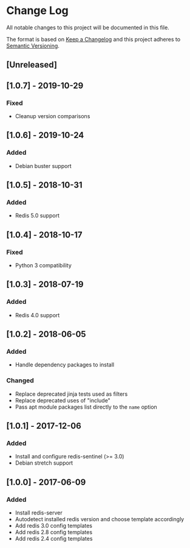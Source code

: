 # Change Log
All notable changes to this project will be documented in this file.

The format is based on [Keep a Changelog](http://keepachangelog.com/)
and this project adheres to [Semantic Versioning](http://semver.org/).

## [Unreleased]

## [1.0.7] - 2019-10-29
### Fixed
- Cleanup version comparisons

## [1.0.6] - 2019-10-24
### Added
- Debian buster support

## [1.0.5] - 2018-10-31
### Added
- Redis 5.0 support

## [1.0.4] - 2018-10-17
### Fixed
- Python 3 compatibility

## [1.0.3] - 2018-07-19
### Added
- Redis 4.0 support

## [1.0.2] - 2018-06-05
### Added
- Handle dependency packages to install

### Changed
- Replace deprecated jinja tests used as filters
- Replace deprecated uses of "include"
- Pass apt module packages list directly to the `name` option

## [1.0.1] - 2017-12-06
### Added
- Install and configure redis-sentinel (>= 3.0)
- Debian stretch support

## [1.0.0] - 2017-06-09
### Added
- Install redis-server
- Autodetect installed redis version and choose template accordingly
- Add redis 3.0 config templates
- Add redis 2.8 config templates
- Add redis 2.4 config templates
